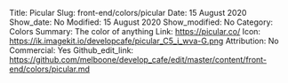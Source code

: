 Title: Picular 
Slug: front-end/colors/picular
Date: 15 August 2020
Show_date: No
Modified: 15 August 2020
Show_modified: No
Category: Colors
Summary: The color of anything
Link: https://picular.co/
Icon: https://ik.imagekit.io/developcafe/picular_C5_i_wva-G.png
Attribution: No
Commercial: Yes
Github_edit_link: https://github.com/melboone/develop_cafe/edit/master/content/front-end/colors/picular.md